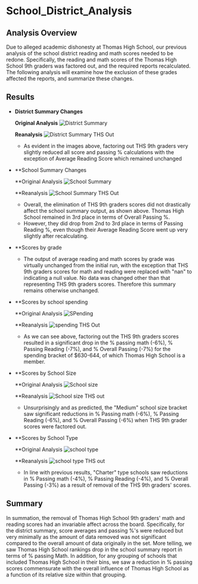 # School_District_Analysis

## Analysis Overview

Due to alleged academic dishonesty at Thomas High School, our previous analysis of the school district reading and math scores needed to be redone. Specifically, the reading and math scores of the Thomas High School 9th graders was factored out, and the required reports recalculated. The following analysis will examine how the exclusion of these grades affected the reports, and summarize these changes. 

## Results 

* **District Summary Changes**

  **Original Analysis**
  ![District Summary](https://user-images.githubusercontent.com/81761879/118407907-e6c15180-b650-11eb-8e02-c5b5f9dce0e8.PNG)
  
  **Reanalysis**
  ![District Summary THS Out](https://user-images.githubusercontent.com/81761879/118407926-fb9de500-b650-11eb-8de5-331723ec043a.PNG)
 
  *  As evident in the images above, factoring out THS 9th graders very slightly reduced all score and passing % calculations with the exception of Average Reading Score which remained unchanged 

* **School Summary Changes

  **Original Analysis
  ![School Summary](https://user-images.githubusercontent.com/81761879/118408486-d78fd300-b653-11eb-8a29-75640d2905c1.PNG)
  
  **Reanalysis
  ![School Summary THS Out](https://user-images.githubusercontent.com/81761879/118408519-f4c4a180-b653-11eb-9c34-dcde43c139d9.PNG)

  * Overall, the elimination of THS 9th graders scores did not drastically affect the school summary output, as shown above. Thomas High School remained in 3rd place in terms of Overall Passing %. 
  * However, they did drop from 2nd to 3rd place in terms of Passing Reading %, even though their Average Reading Score went up very slightly after recalculating.  

* **Scores by grade 

  * The output of average reading and math scores by grade was virtually unchanged from the initial run, with the exception that THS 9th graders scores for math and reading were replaced with "nan" to indicating a null value. No data was changed other than that representing THS 9th graders scores. Therefore this summary remains otherwise unchanged. 

* **Scores by school spending

  **Original Analysis
  ![SPending](https://user-images.githubusercontent.com/81761879/118410000-4290d800-b65b-11eb-9f1d-b76ad12e69e5.PNG)
  
  **Reanalysis 
  ![spending THS Out](https://user-images.githubusercontent.com/81761879/118410007-4ae91300-b65b-11eb-9059-e3640bb8424f.PNG)

  * As we can see above, factoring out the THS 9th graders scores resulted in a significant drop in the % passing math (-6%), % Passing Reading (-7%), and % Overall Passing (-7%) for the spending bracket of $630-644, of which Thomas High School is a member. 

* **Scores by School Size 

  **Original Analysis
  ![School size](https://user-images.githubusercontent.com/81761879/118410109-d2368680-b65b-11eb-9001-f937b4a40457.PNG)

  **Reanalysis 
  ![School size THS out](https://user-images.githubusercontent.com/81761879/118410112-d4004a00-b65b-11eb-879d-10aef445ac3d.PNG)

  * Unsurprisingly  and as predicted, the "Medium" school size bracket saw significant reductions in % Passing math (-6%), % Passing Reading (-6%), and % Overall Passing (-6%) when THS 9th grader scores were factored out. 

* **Scores by School Type

  **Original Analysis
  ![school type](https://user-images.githubusercontent.com/81761879/118410242-77e9f580-b65c-11eb-956f-cd9e523eee81.PNG)

  **Reanalysis 
  ![school type THS out](https://user-images.githubusercontent.com/81761879/118410249-80423080-b65c-11eb-99a1-0f18e38beaa4.PNG)

  * In line with previous results, "Charter" type schools saw reductions in % Passing math (-4%), % Passing Reading (-4%), and % Overall Passing (-3%) as a result of removal of the THS 9th graders' scores. 

## Summary

In summation, the removal of Thomas High School 9th graders' math and reading scores had an invariable affect across the board. Specifically, for the district summary, score averages and passing %'s were reduced but very minimally as the amount of data removed was not significant compared to the overall amount of data originally in the set. More telling, we saw Thomas High School rankings drop in the school summary report in terms of % passing Math. In addition, for any grouping of schools that included Thomas High School in their bins, we saw a reduction in % passing scores commensurate with the overall influence of Thomas High School as a function of its relative size within that grouping. 
  
